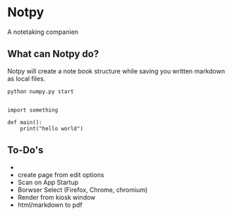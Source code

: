 # Notpy
A notetaking companien

## What can Notpy do?
Notpy will create a note book structure while saving you written markdown as local files.

`python numpy.py start`


```

import something

def main():
    print("hello world")

```

## To-Do's
- 
- create page from edit options
- Scan on App Startup
- Borwser Select (Firefox, Chrome, chromium)
- Render from kiosk window
- html/markdown to pdf